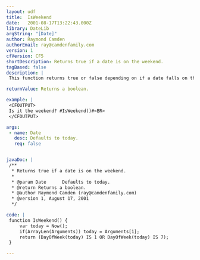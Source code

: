 ```yaml
---
layout: udf
title:  IsWeekend
date:   2001-08-17T13:22:43.000Z
library: DateLib
argString: "[Date]"
author: Raymond Camden
authorEmail: ray@camdenfamily.com
version: 1
cfVersion: CF5
shortDescription: Returns true if a date is on the weekend.
tagBased: false
description: |
 This function returns true or false depending on if a date falls on the weekend. This is defined as either Saturday or Sunday. The function defaults to today.

returnValue: Returns a boolean.

example: |
 <CFOUTPUT>
 Is it the weekend? #IsWeekend()#<BR>
 </CFOUTPUT>

args:
 - name: Date
   desc: Defaults to today.
   req: false


javaDoc: |
 /**
  * Returns true if a date is on the weekend.
  * 
  * @param Date      Defaults to today. 
  * @return Returns a boolean. 
  * @author Raymond Camden (ray@camdenfamily.com) 
  * @version 1, August 17, 2001 
  */

code: |
 function IsWeekend() {
     var today = Now();
     if(ArrayLen(Arguments)) today = Arguments[1];
     return (DayOfWeek(today) IS 1 OR DayOfWeek(today) IS 7);
 }

---
```


